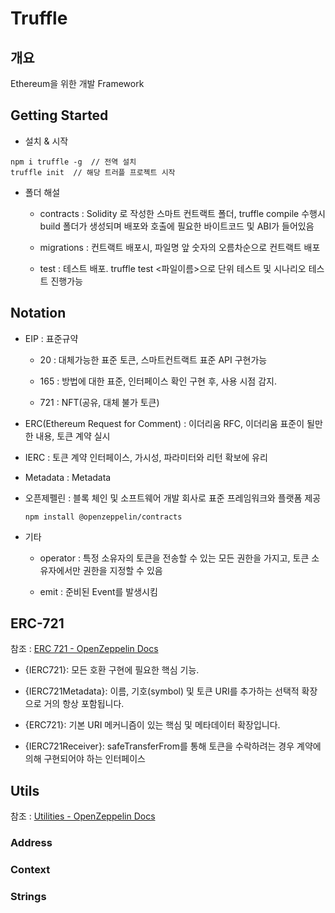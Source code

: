 # Truffle

## 개요

Ethereum을 위한 개발 Framework

## Getting Started

- 설치 & 시작

```
npm i truffle -g  // 전역 설치
truffle init  // 해당 트러플 프로젝트 시작
```

- 폴더 해설
  
  - contracts : Solidity 로 작성한 스마트 컨트랙트 폴더, truffle compile 수행시 build 폴더가 생성되며 배포와 호출에 필요한 바이트코드 및 ABI가 들어있음
  
  - migrations : 컨트랙트 배포시, 파일명 앞 숫자의 오름차순으로 컨트랙트 배포
  
  - test : 테스트 배포. truffle test <파일이름>으로 단위 테스트 및 시나리오 테스트 진행가능

## Notation

- EIP : 표준규약
  
  - 20 : 대체가능한 표준 토큰, 스마트컨트랙트 표준 API 구현가능
  
  - 165 : 방법에 대한 표준, 인터페이스 확인 구현 후, 사용 시점 감지.
  
  - 721 : NFT(공유, 대체 불가  토큰)

- ERC(Ethereum Request for Comment) : 이더리움 RFC, 이더리움 표준이 될만한 내용, 토큰 계약 실시

- IERC : 토큰 계약 인터페이스, 가시성, 파라미터와 리턴 확보에 유리

- Metadata :  Metadata

- 오픈제펠린 : 블록 체인 및 소프트웨어 개발 회사로 표준 프레임워크와 플랫폼 제공
  
  ```
  npm install @openzeppelin/contracts
  ```

- 기타
  
  - operator : 특정 소유자의 토큰을 전송할 수 있는 모든 권한을 가지고, 토큰 소유자에서만 권한을 지정할 수 있음
  
  - emit : 준비된 Event를 발생시킴

## ERC-721

참조 : [ERC 721 - OpenZeppelin Docs](https://docs.openzeppelin.com/contracts/4.x/api/token/erc721)

- {IERC721}: 모든 호환 구현에 필요한 핵심 기능.

- {IERC721Metadata}: 이름, 기호(symbol) 및 토큰 URI를 추가하는 선택적 확장으로 거의 항상 포함됩니다.

- {ERC721}: 기본 URI 메커니즘이 있는 핵심 및 메타데이터 확장입니다.

- {IERC721Receiver}: safeTransferFrom를 통해 토큰을 수락하려는 경우 계약에 의해 구현되어야 하는 인터페이스

## Utils

참조 : [Utilities - OpenZeppelin Docs](https://docs.openzeppelin.com/contracts/4.x/api/utils)

### Address

### Context

### Strings